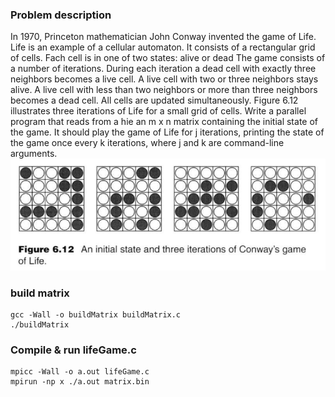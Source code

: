 ### Problem description
In 1970, Princeton mathematician John Conway invented the game of Life. Life is an example of a cellular automaton. It consists of a rectangular grid of cells. Fach cell is in one of two states: alive or dead The game consists of a number of iterations. During each iteration a dead cell with exactly three neighbors becomes a live cell. A live cell with two or three neighbors stays alive. A live cell with less than two neighbors or more than three neighbors becomes a dead cell. All cells are updated simultaneously. Figure 6.12 illustrates three iterations of Life for a small grid of cells. Write a parallel program that reads from a hie an m x n matrix containing the initial state of the game. It should play the game of Life for j iterations, printing the state of the game once every k iterations, where j and k are command-line arguments. 
![](./img/lifeGame.png)

### build matrix
```
gcc -Wall -o buildMatrix buildMatrix.c
./buildMatrix
```

### Compile & run lifeGame.c
```
mpicc -Wall -o a.out lifeGame.c
mpirun -np x ./a.out matrix.bin
```

